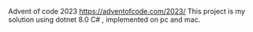 Advent of code 2023
https://adventofcode.com/2023/
This project is my solution using dotnet 8.0 C# , implemented on pc and mac. 

